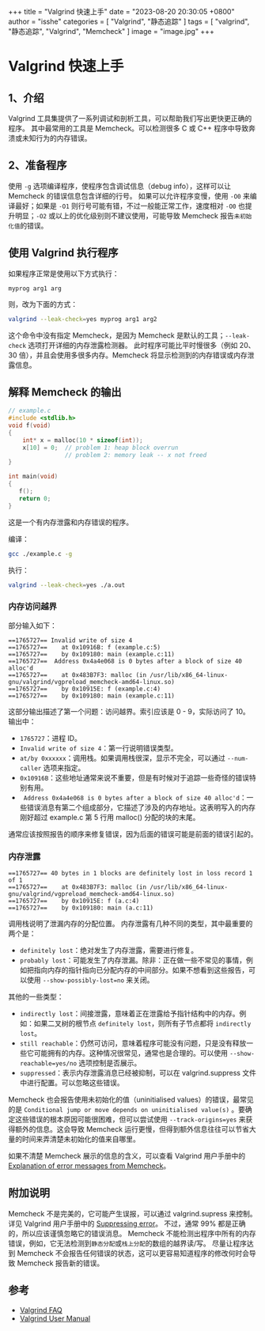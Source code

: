 +++
title = "Valgrind 快速上手"
date = "2023-08-20 20:30:05 +0800"
author = "isshe"
categories = [ "Valgrind", "静态追踪" ]
tags = [ "valgrind", "静态追踪", "Valgrind", "Memcheck" ]
image = "image.jpg"
+++

# Valgrind 快速上手

## 1、介绍

Valgrind 工具集提供了一系列调试和剖析工具，可以帮助我们写出更快更正确的程序。
其中最常用的工具是 Memcheck。可以检测很多 C 或 C++ 程序中导致奔溃或未知行为的内存错误。

## 2、准备程序

使用 `-g` 选项编译程序，使程序包含调试信息（debug info），这样可以让 Memcheck 的错误信息包含详细的行号。
如果可以允许程序变慢，使用 `-O0` 来编译最好；如果是 `-O1` 则行号可能有错，不过一般能正常工作，速度相对 `-O0` 也提升明显；`-O2` 或以上的优化级别则不建议使用，可能导致 Memcheck 报告`未初始化值`的错误。

## 使用 Valgrind 执行程序

如果程序正常是使用以下方式执行：

```
myprog arg1 arg
```

则，改为下面的方式：

```bash
valgrind --leak-check=yes myprog arg1 arg2
```

这个命令中没有指定 Memcheck，是因为 Memcheck 是默认的工具；`--leak-check` 选项打开详细的内存泄露检测器。
此时程序可能比平时慢很多（例如 20、30 倍），并且会使用多很多内存。Memcheck 将显示检测到的内存错误或内存泄露信息。

## 解释 Memcheck 的输出

```c
// example.c
#include <stdlib.h>
void f(void)
{
    int* x = malloc(10 * sizeof(int));
    x[10] = 0;  // problem 1: heap block overrun
                // problem 2: memory leak -- x not freed
}

int main(void)
{
   f();
   return 0;
}
```

这是一个有内存泄露和内存错误的程序。

编译：

```bash
gcc ./example.c -g
```

执行：

```bash
valgrind --leak-check=yes ./a.out
```

### 内存访问越界

部分输入如下：

```valgrind
==1765727== Invalid write of size 4
==1765727==    at 0x10916B: f (example.c:5)
==1765727==    by 0x109180: main (example.c:11)
==1765727==  Address 0x4a4e068 is 0 bytes after a block of size 40 alloc'd
==1765727==    at 0x483B7F3: malloc (in /usr/lib/x86_64-linux-gnu/valgrind/vgpreload_memcheck-amd64-linux.so)
==1765727==    by 0x10915E: f (example.c:4)
==1765727==    by 0x109180: main (example.c:11)
```

这部分输出描述了第一个问题：访问越界。索引应该是 0 - 9，实际访问了 10。
输出中：

- `1765727`：进程 ID。
- `Invalid write of size 4`：第一行说明错误类型。
- `at/by 0xxxxxx`：调用栈。如果调用栈很深，显示不完全，可以通过 `--num-caller` 选项来指定。
- `0x10916B`：这些地址通常来说不重要，但是有时候对于追踪一些奇怪的错误特别有用。
- ` Address 0x4a4e068 is 0 bytes after a block of size 40 alloc'd`：一些错误消息有第二个组成部分，它描述了涉及的内存地址。这表明写入的内存刚好超过 example.c 第 5 行用 malloc() 分配的块的末尾。

通常应该按照报告的顺序来修复错误，因为后面的错误可能是前面的错误引起的。

### 内存泄露

```
==1765727== 40 bytes in 1 blocks are definitely lost in loss record 1 of 1
==1765727==    at 0x483B7F3: malloc (in /usr/lib/x86_64-linux-gnu/valgrind/vgpreload_memcheck-amd64-linux.so)
==1765727==    by 0x10915E: f (a.c:4)
==1765727==    by 0x109180: main (a.c:11)
```

调用栈说明了泄漏内存的分配位置。
内存泄露有几种不同的类型，其中最重要的两个是：

- `definitely lost`：绝对发生了内存泄露，需要进行修复。
- `probably lost`：可能发生了内存泄漏。除非：正在做一些不常见的事情，例如把指向内存的指针指向已分配内存的中间部分。如果不想看到这些报告，可以使用 `--show-possibly-lost=no` 来关闭。

其他的一些类型：

- `indirectly lost`：间接泄露，意味着正在泄露给予指针结构中的内存。例如：如果二叉树的根节点 `definitely lost`，则所有子节点都将 `indirectly lost`。
- `still reachable`：仍然可访问，意味着程序可能没有问题，只是没有释放一些它可能拥有的内存。这种情况很常见，通常也是合理的。可以使用 `--show-reachable=yes/no` 选项控制是否展示。
- `suppressed`：表示内存泄露消息已经被抑制，可以在 valgrind.suppress 文件中进行配置。可以忽略这些错误。

Memcheck 也会报告使用未初始化的值（uninitialised values）的错误，最常见的是 `Conditional jump or move depends on uninitialised value(s)` 。要确定这些错误的根本原因可能很困难，但可以尝试使用 `--track-origins=yes` 来获得额外的信息。这会导致 Memcheck 运行更慢，但得到额外信息往往可以节省大量的时间来弄清楚未初始化的值来自哪里。

如果不清楚 Memcheck 展示的信息的含义，可以查看 Valgrind 用户手册中的 [Explanation of error messages from Memcheck](https://valgrind.org/docs/manual/mc-manual.html#mc-manual.errormsgs)。

## 附加说明

Memcheck 不是完美的，它可能产生误报，可以通过 valgrind.supress 来控制。详见 Valgrind 用户手册中的 [Suppressing error](https://valgrind.org/docs/manual/manual-core.html#manual-core.suppress)。
不过，通常 99% 都是正确的，所以应该谨慎忽略它的错误消息。
Memcheck 不能检测出程序中所有的内存错误，例如，它无法检测到`静态分配`或`栈上分配`的数组的越界读/写。
尽量让程序达到 Memcheck 不会报告任何错误的状态，这可以更容易知道程序的修改何时会导致 Memcheck 报告新的错误。

## 参考

- [Valgrind FAQ](https://valgrind.org/docs/manual/faq.html#faq.deflost)
- [Valgrind User Manual](https://valgrind.org/docs/manual/manual-core.html)
